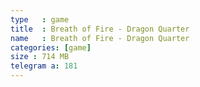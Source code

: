 ```yaml
---
type   : game
title  : Breath of Fire - Dragon Quarter
name   : Breath of Fire - Dragon Quarter
categories: [game]
size : 714 MB
telegram a: 181
---
```



